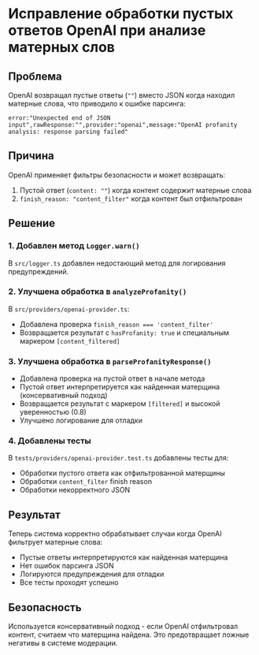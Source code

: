 # Исправление обработки пустых ответов OpenAI при анализе матерных слов

## Проблема
OpenAI возвращал пустые ответы (`""`) вместо JSON когда находил матерные слова, что приводило к ошибке парсинга:
```
error:"Unexpected end of JSON input",rawResponse:"",provider:"openai",message:"OpenAI profanity analysis: response parsing failed"
```

## Причина
OpenAI применяет фильтры безопасности и может возвращать:
1. Пустой ответ (`content: ""`) когда контент содержит матерные слова
2. `finish_reason: "content_filter"` когда контент был отфильтрован

## Решение

### 1. Добавлен метод `Logger.warn()` 
В `src/logger.ts` добавлен недостающий метод для логирования предупреждений.

### 2. Улучшена обработка в `analyzeProfanity()`
В `src/providers/openai-provider.ts`:
- Добавлена проверка `finish_reason === 'content_filter'`
- Возвращается результат с `hasProfanity: true` и специальным маркером `[content_filtered]`

### 3. Улучшена обработка в `parseProfanityResponse()`
- Добавлена проверка на пустой ответ в начале метода
- Пустой ответ интерпретируется как найденная матерщина (консервативный подход)
- Возвращается результат с маркером `[filtered]` и высокой уверенностью (0.8)
- Улучшено логирование для отладки

### 4. Добавлены тесты
В `tests/providers/openai-provider.test.ts` добавлены тесты для:
- Обработки пустого ответа как отфильтрованной матерщины
- Обработки `content_filter` finish reason
- Обработки некорректного JSON

## Результат
Теперь система корректно обрабатывает случаи когда OpenAI фильтрует матерные слова:
- Пустые ответы интерпретируются как найденная матерщина
- Нет ошибок парсинга JSON
- Логируются предупреждения для отладки
- Все тесты проходят успешно

## Безопасность
Используется консервативный подход - если OpenAI отфильтровал контент, считаем что матерщина найдена. Это предотвращает ложные негативы в системе модерации.